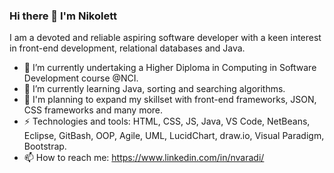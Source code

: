 ### Hi there 👋 I'm Nikolett 
I am a devoted and reliable aspiring software developer with a keen interest in front-end development, relational databases and Java.
- 🔭 I’m currently undertaking a Higher Diploma in Computing in Software Development course @NCI.
- 🌱 I’m currently learning Java, sorting and searching algorithms.
- 🌱 I'm planning to expand my skillset with front-end frameworks, JSON, CSS frameworks and many more.
- ⚡ Technologies and tools: HTML, CSS, JS, Java, VS Code, NetBeans, Eclipse, GitBash, OOP, Agile, UML, LucidChart, draw.io, Visual Paradigm, Bootstrap.
- 📫 How to reach me: https://www.linkedin.com/in/nvaradi/
<!--
**NikolettVar/NikolettVar** is a ✨ _special_ ✨ repository because its `README.md` (this file) appears on your GitHub profile.

Here are some ideas to get you started:

- 🔭 I’m currently undertaking a Higher Diploma in Computing in Software Development course @NCI.
- 🌱 I’m currently learning Java, sorting and searching algorithms.
- 🌱 I'm planning to expand my skillset with front-end frameworks, JSON, CSS frameworks and many more.
- 👯 I’m looking to collaborate on ...
- 🤔 I’m looking for help with ...
- 💬 Ask me about ...
- 📫 How to reach me: ...
- 😄 Pronouns: ...
- ⚡ Fun fact: ...
-->
